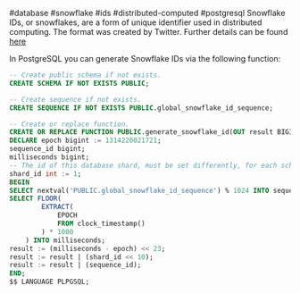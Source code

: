 #database #snowflake #ids #distributed-computed #postgresql
Snowflake IDs, or snowflakes, are a form of unique identifier used in distributed computing. The format was created by Twitter. Further details can be found [here](https://abheist.com/twitter-snowflake-for-unique-ids/)

In PostgreSQL you can generate Snowflake IDs via the following function:
``` sql
-- Create public schema if not exists.
CREATE SCHEMA IF NOT EXISTS PUBLIC;

-- Create sequence if not exists.
CREATE SEQUENCE IF NOT EXISTS PUBLIC.global_snowflake_id_sequence;

-- Create or replace function.
CREATE OR REPLACE FUNCTION PUBLIC.generate_snowflake_id(OUT result BIGINT) AS $$
DECLARE epoch bigint := 1314220021721;
sequence_id bigint;
milliseconds bigint;
-- The id of this database shard, must be set differently, for each schema.
shard_id int := 1;
BEGIN
SELECT nextval('PUBLIC.global_snowflake_id_sequence') % 1024 INTO sequence_id;
SELECT FLOOR(
        EXTRACT(
            EPOCH
            FROM clock_timestamp()
        ) * 1000
    ) INTO milliseconds;
result := (milliseconds - epoch) << 23;
result := result | (shard_id << 10);
result := result | (sequence_id);
END;
$$ LANGUAGE PLPGSQL;
```